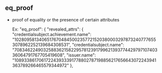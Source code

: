 ## eq_proof ##
- proof of equality or the presence of certain attributes

  Ex:
  "eq_proof": {
              "revealed_attrs": {
                "credentialsubject.achievement.name": "102809581340651767048450023577215203800032978732407776553078962252139684308531",
                "credentialsubject.name": "70834622490325883621582295781239179962139377442979710740336064791767705419608",
                "issuer.name": "108933861706172243933391778802787198856217656643072243941363789266465579344972"
              },
  
